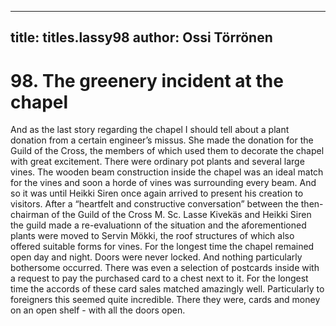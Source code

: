 
---

title: titles.lassy98
author: Ossi Törrönen
---


    
# 98. The greenery incident at the chapel
And as the last story regarding the chapel I should tell about a plant donation from a certain engineer’s missus. She made the donation for the Guild of the Cross, the members of which used them to decorate the chapel with great excitement. There were ordinary pot plants and several large vines. The wooden beam construction inside the chapel was an ideal match for the vines and soon a horde of vines was surrounding every beam. And so it was until Heikki Siren once again arrived to present his creation to visitors. After a “heartfelt and constructive conversation” between the then-chairman of the Guild of the Cross M. Sc. Lasse Kivekäs and Heikki Siren the guild made a re-evaluationn of the situation and the aforementioned plants were moved to Servin Mökki, the roof structures of which also offered suitable forms for vines. For the longest time the chapel remained open day and night. Doors were never locked. And nothing particularly bothersome occurred. There was even a selection of postcards inside with a request to pay the purchased card to a chest next to it. For the longest time the accords of these card sales matched amazingly well. Particularly to foreigners this seemed quite incredible. There they were, cards and money on an open shelf - with all the doors open.
